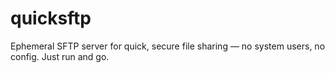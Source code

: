 # quicksftp
Ephemeral SFTP server for quick, secure file sharing — no system users, no config. Just run and go.
